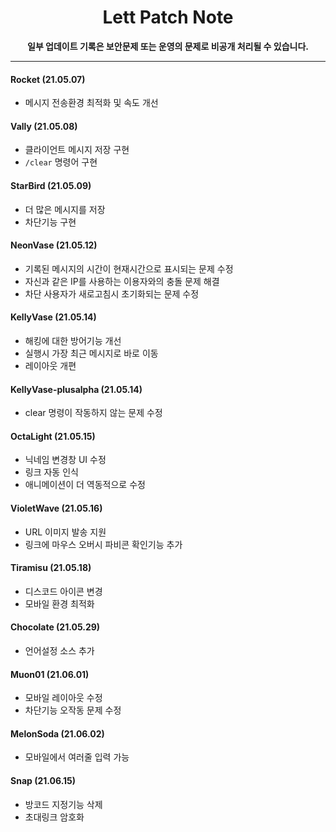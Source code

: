 <div align="center">
<h1>Lett Patch Note</h1>
<b>일부 업데이트 기록은 보안문제 또는 운영의 문제로 비공개 처리될 수 있습니다.</b>
</div>
<hr>

#### Rocket (21.05.07)
 - 메시지 전송환경 최적화 및 속도 개선

#### Vally (21.05.08)
 - 클라이언트 메시지 저장 구현
 - ``/clear`` 명령어 구현

#### StarBird (21.05.09)
 - 더 많은 메시지를 저장
 - 차단기능 구현

#### NeonVase (21.05.12)
 - 기록된 메시지의 시간이 현재시간으로 표시되는 문제 수정
 - 자신과 같은 IP를 사용하는 이용자와의 충돌 문제 해결
 - 차단 사용자가 새로고침시 초기화되는 문제 수정

#### KellyVase (21.05.14)
 - 해킹에 대한 방어기능 개선
 - 실행시 가장 최근 메시지로 바로 이동
 - 레이아웃 개편

#### KellyVase-plusalpha (21.05.14)
 - clear 명령이 작동하지 않는 문제 수정

#### OctaLight (21.05.15)
 - 닉네임 변경창 UI 수정
 - 링크 자동 인식
 - 애니메이션이 더 역동적으로 수정

#### VioletWave (21.05.16)
 - URL 이미지 발송 지원
 - 링크에 마우스 오버시 파비콘 확인기능 추가

#### Tiramisu (21.05.18)
 - 디스코드 아이콘 변경
 - 모바일 환경 최적화

#### Chocolate (21.05.29)
 - 언어설정 소스 추가

#### Muon01 (21.06.01)
 - 모바일 레이아웃 수정
 - 차단기능 오작동 문제 수정

#### MelonSoda (21.06.02)
 - 모바일에서 여러줄 입력 가능

#### Snap (21.06.15)
 - 방코드 지정기능 삭제
 - 초대링크 암호화
